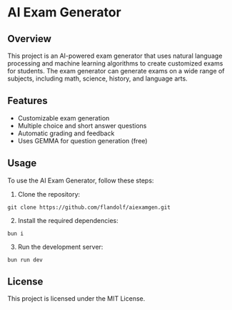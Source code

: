 # AI Exam Generator

## Overview
This project is an AI-powered exam generator that uses natural language processing and machine learning algorithms to create customized exams for students. The exam generator can generate exams on a wide range of subjects, including math, science, history, and language arts.

## Features
- Customizable exam generation
- Multiple choice and short answer questions
- Automatic grading and feedback
- Uses GEMMA for question generation (free)

## Usage
To use the AI Exam Generator, follow these steps:

1. Clone the repository:
```
git clone https://github.com/flandolf/aiexamgen.git
```
2. Install the required dependencies:
```
bun i
```
3. Run the development server:
```
bun run dev
```

## License
This project is licensed under the MIT License.
